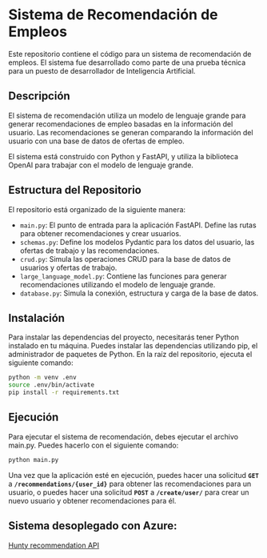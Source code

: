 # Sistema de Recomendación de Empleos

Este repositorio contiene el código para un sistema de recomendación de empleos. El sistema fue desarrollado como parte de una prueba técnica para un puesto de desarrollador de Inteligencia Artificial.

## Descripción

El sistema de recomendación utiliza un modelo de lenguaje grande para generar recomendaciones de empleo basadas en la información del usuario. Las recomendaciones se generan comparando la información del usuario con una base de datos de ofertas de empleo.

El sistema está construido con Python y FastAPI, y utiliza la biblioteca OpenAI para trabajar con el modelo de lenguaje grande.

## Estructura del Repositorio

El repositorio está organizado de la siguiente manera:

- `main.py`: El punto de entrada para la aplicación FastAPI. Define las rutas para obtener recomendaciones y crear usuarios.
- `schemas.py`: Define los modelos Pydantic para los datos del usuario, las ofertas de trabajo y las recomendaciones.
- `crud.py`: Simula las operaciones CRUD para la base de datos de usuarios y ofertas de trabajo.
- `large_language_model.py`: Contiene las funciones para generar recomendaciones utilizando el modelo de lenguaje grande.
- `database.py`: Simula la conexión, estructura y carga de la base de datos.



## Instalación

Para instalar las dependencias del proyecto, necesitarás tener Python instalado en tu máquina. Puedes instalar las dependencias utilizando pip, el administrador de paquetes de Python. En la raíz del repositorio, ejecuta el siguiente comando:

```bash
python -m venv .env
source .env/bin/activate
pip install -r requirements.txt
```

## Ejecución
Para ejecutar el sistema de recomendación, debes ejecutar el archivo main.py. Puedes hacerlo con el siguiente comando:
```bash
python main.py
```

Una vez que la aplicación esté en ejecución, puedes hacer una solicitud **`GET`** a **`/recommendations/{user_id}`** para obtener las recomendaciones para un usuario, o puedes hacer una solicitud **`POST`** a **`/create/user/`** para crear un nuevo usuario y obtener recomendaciones para él.
## Sistema desoplegado con Azure:
[Hunty recommendation API](https://huntyappreco.azurewebsites.net/docs)
